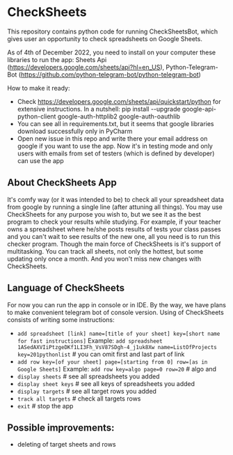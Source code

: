 # CheckSheets

This repository contains python code for running CheckSheetsBot, which gives user an opportunity to check spreadsheets on Google Sheets.

As of 4th of December 2022, you need to install on your computer these libraries to run the app:
Sheets Api (https://developers.google.com/sheets/api?hl=en_US), Python-Telegram-Bot (https://github.com/python-telegram-bot/python-telegram-bot)

How to make it ready:
* Check https://developers.google.com/sheets/api/quickstart/python for extensive instructions. In a nutshell:
pip install --upgrade google-api-python-client google-auth-httplib2 google-auth-oauthlib
* You can see all in requirements.txt, but it seems that google libraries download successfully only in PyCharm
* Open new issue in this repo and write there your email address on google if you want to use the app. Now it's in testing mode and only users with emails from set of testers (which is defined by developer) can use the app

## About CheckSheets App
It's comfy way (or it was intended to be) to check all your spreadsheet data from google by running a single line (after attuning all things).
You may use CheckSheets for any purpose you wish to, but we see it as the best program to check your results while studying. For example, if your teacher owns a spreadsheet where he/she posts results of tests your class passes and you can't wait to see results of the new one, all you need is to run this checker program.
Though the main force of CheckSheets is it's support of multitasking. You can track all sheets, not only the hottest, but some updating only once a month. And you won't miss new changes with CheckSheets.

## Language of CheckSheets
For now you can run the app in console or in IDE. By the way, we have plans to make convenient telegram bot of console version. Using of CheckSheets consists of writing some instructions:
* `add spreadsheet [link] name=[title of your sheet] key=[short name for fast instructions]`
Example: `add spreadsheet 1ASedAXVIiPtzgeDKf1LI3Fh_VsV87SDgh-4_j1uk8Xw name=ListOfProjects key=201pythonlist` # you can omit first and last part of link
* `add row key=[of your sheet] page=[starting from 0] row=[as in Google Sheets]`
Example: `add row key=algo page=0 row=20` # algo and 
* `display sheets` # see all spreadsheets you added
* `display sheet keys` # see all keys of spreadsheets you added
* `display targets` # see all target rows you added
* `track all targets` # check all targets rows
* `exit` # stop the app

## Possible improvements:
* deleting of target sheets and rows
